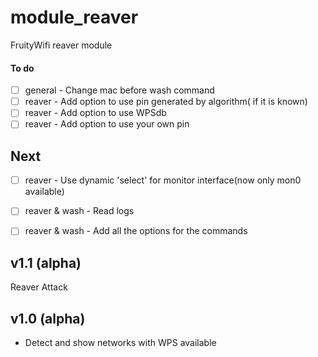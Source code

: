 module_reaver
===============
FruityWifi reaver module

#### To do
- [ ] general - Change mac before wash command
- [ ] reaver - Add option to use pin generated by algorithm( if it is known)
- [ ] reaver - Add option to use WPSdb
- [ ] reaver - Add option to use your own pin

## Next
- [ ] reaver - Use dynamic 'select' for monitor interface(now only mon0 available)
- [ ] reaver & wash - Read logs
- [ ] reaver & wash - Add all the options for the commands


v1.1 (alpha)
----------------
Reaver Attack


v1.0 (alpha)
----------------
- Detect and show networks with WPS available
